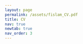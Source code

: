 ```yaml
---
layout: page
permalink: /assets/fislam_CV.pdf
title: CV
nav: true
newtab: true
nav_order: 3
---
```

